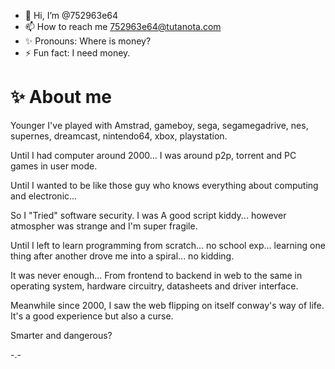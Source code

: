 - 👋 Hi, I’m @752963e64
- 📫 How to reach me 752963e64@tutanota.com
- ✨ Pronouns: Where is money?
- ⚡ Fun fact: I need money.

# ✨ About me

Younger I've played with Amstrad, gameboy, sega, segamegadrive, nes, supernes, dreamcast, nintendo64, xbox, playstation.

Until I had computer around 2000... I was around p2p, torrent and PC games in user mode.

Until I wanted to be like those guy who knows everything about computing and electronic...

So I "Tried" software security. I was A good script kiddy... however atmospher was strange and I'm super fragile.

Until I left to learn programming from scratch... no school exp... learning one thing after another drove me into a spiral... no kidding.

It was never enough... From frontend to backend in web to the same in operating system, hardware circuitry, datasheets and driver interface.

Meanwhile since 2000, I saw the web flipping on itself conway's way of life. It's a good experience but also a curse.

Smarter and dangerous?

-.-

<!---
752963e64/752963e64 is a ✨ special ✨ repository because its `README.md` (this file) appears on your GitHub profile.
You can click the Preview link to take a look at your changes.
--->
